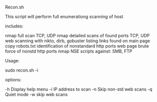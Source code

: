 Recon.sh 

This script will perform full enumerationg scanning of host

includes:

nmap full scan TCP, UDP
nmap detailed scans of found ports TCP, UDP
web scanning with nikto, dirb, gobuster
listing links found on main page
copy robots.txt
identification of nonstandard http ports 
web page brute force of nonstd http ports
nmap NSE scripts against: SMB, FTP 

Usage:

sudo recon.sh -i <IP Address> <options>

options:

-h Display help menu
-i <IP address> IP address to scan 
-n Skip non-std web scans
-q Quiet mode
-w skip web scans
  
 
